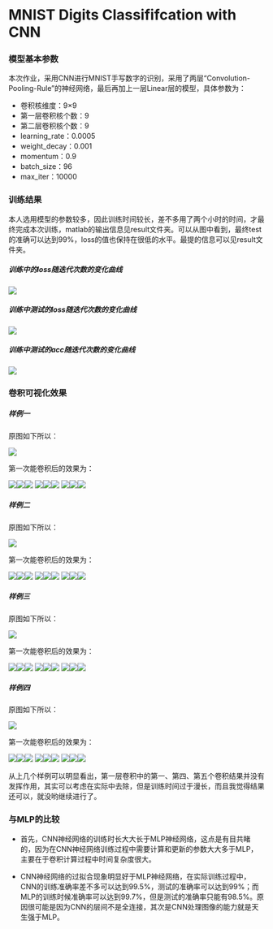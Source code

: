 # MNIST Digits Classififcation with CNN
### 模型基本参数
本次作业，采用CNN进行MNIST手写数字的识别，采用了两层“Convolution-Pooling-Rule”的神经网络，最后再加上一层Linear层的模型，具体参数为：
* 卷积核维度：9×9
* 第一层卷积核个数：9
* 第二层卷积核个数：9
* learning_rate：0.0005
* weight_decay：0.001
* momentum：0.9
* batch_size：96
* max_iter：10000

### 训练结果
本人选用模型的参数较多，因此训练时间较长，差不多用了两个小时的时间，才最终完成本次训练，matlab的输出信息见result文件夹。可以从图中看到，最终test的准确可以达到99%，loss的值也保持在很低的水平。最提的信息可以见result文件夹。
##### 训练中的loss随迭代次数的变化曲线
![](./result/picture/train_loss.png)
##### 训练中测试的loss随迭代次数的变化曲线
![](./result/picture/test_loss.png)
##### 训练中测试的acc随迭代次数的变化曲线
![](./result/picture/test_acc.png)

### 卷积可视化效果
##### 样例一
原图如下所以：

![](./result/picture/test-initial1.jpg)

第一次能卷积后的效果为：

![](./result/picture/test-1-1.jpg)![](./result/picture/test-1-2.jpg)![](./result/picture/test-1-3.jpg)
![](./result/picture/test-1-4.jpg)![](./result/picture/test-1-5.jpg)![](./result/picture/test-1-6.jpg)
![](./result/picture/test-1-7.jpg)![](./result/picture/test-1-8.jpg)![](./result/picture/test-1-9.jpg)

##### 样例二
原图如下所以：

![](./result/picture/test-initial2.jpg)

第一次能卷积后的效果为：

![](./result/picture/test-2-1.jpg)![](./result/picture/test-2-2.jpg)![](./result/picture/test-2-3.jpg)
![](./result/picture/test-2-4.jpg)![](./result/picture/test-2-5.jpg)![](./result/picture/test-2-6.jpg)
![](./result/picture/test-2-7.jpg)![](./result/picture/test-2-8.jpg)![](./result/picture/test-2-9.jpg)

##### 样例三
原图如下所以：

![](./result/picture/test-initial3.jpg)

第一次能卷积后的效果为：

![](./result/picture/test-3-1.jpg)![](./result/picture/test-3-2.jpg)![](./result/picture/test-3-3.jpg)
![](./result/picture/test-3-4.jpg)![](./result/picture/test-3-5.jpg)![](./result/picture/test-3-6.jpg)
![](./result/picture/test-3-7.jpg)![](./result/picture/test-3-8.jpg)![](./result/picture/test-3-9.jpg)

##### 样例四
原图如下所以：

![](./result/picture/test-initial4.jpg)

第一次能卷积后的效果为：

![](./result/picture/test-4-1.jpg)![](./result/picture/test-4-2.jpg)![](./result/picture/test-4-3.jpg)
![](./result/picture/test-4-4.jpg)![](./result/picture/test-4-5.jpg)![](./result/picture/test-4-6.jpg)
![](./result/picture/test-4-7.jpg)![](./result/picture/test-4-8.jpg)![](./result/picture/test-4-9.jpg)

从上几个样例可以明显看出，第一层卷积中的第一、第四、第五个卷积结果并没有发挥作用，其实可以考虑在实际中去除，但是训练时间过于漫长，而且我觉得结果还可以，就没哟继续进行了。


### 与MLP的比较
- 首先，CNN神经网络的训练时长大大长于MLP神经网络，这点是有目共睹的，因为在CNN神经网络训练过程中需要计算和更新的参数大大多于MLP，主要在于卷积计算过程中时间复杂度很大。

- CNN神经网络的过拟合现象明显好于MLP神经网络，在实际训练过程中，CNN的训练准确率差不多可以达到99.5%，测试的准确率可以达到99%；而MLP的训练时候准确率可以达到99.7%，但是测试的准确率只能有98.5%。原因很可能是因为CNN的层间不是全连接，其次是CNN处理图像的能力就是天生强于MLP。
